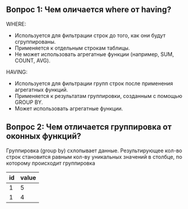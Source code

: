 ## Вопрос 1: Чем оличается where от having? 

WHERE:
   - Используется для фильтрации строк до того, как они будут сгруппированы.
   - Применяется к отдельным строкам таблицы.
   - Не может использовать агрегатные функции (например, SUM, COUNT, AVG).


HAVING:
   - Используется для фильтрации групп строк после применения агрегатных функций.
   - Применяется к результатам группировки, созданным с помощью GROUP BY.
   - Может использовать агрегатные функции.



## Вопрос 2: Чем отличается группировка от оконных функций? 

Группировка (group by) схлопывает данные. Результирующее кол-во строк становится равным кол-ву уникальных значений в столбце, 
по которому происходит группировка

| id | value  |
|----|--------|
| 1  | 5      |
| 1  | 4      |

